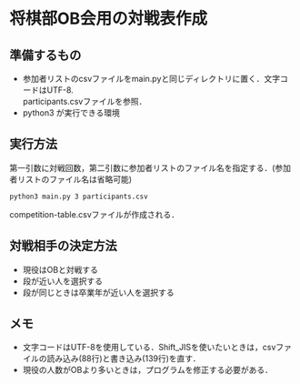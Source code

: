 # 将棋部OB会用の対戦表作成
## 準備するもの
- 参加者リストのcsvファイルをmain.pyと同じディレクトリに置く．文字コードはUTF-8.  
participants.csvファイルを参照．
- python3 が実行できる環境

## 実行方法
第一引数に対戦回数，第二引数に参加者リストのファイル名を指定する．(参加者リストのファイル名は省略可能)
```buildoutcfg
python3 main.py 3 participants.csv
```  
competition-table.csvファイルが作成される．

## 対戦相手の決定方法
- 現役はOBと対戦する
- 段が近い人を選択する
- 段が同じときは卒業年が近い人を選択する

## メモ
- 文字コードはUTF-8を使用している．Shift_JISを使いたいときは，csvファイルの読み込み(88行)と書き込み(139行)を直す．
- 現役の人数がOBより多いときは，プログラムを修正する必要がある．